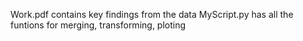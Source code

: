 Work.pdf contains key findings from the data
MyScript.py has all the funtions for merging, transforming, ploting 
